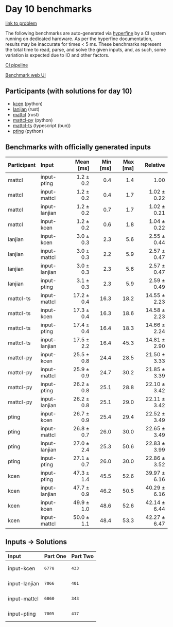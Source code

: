 # Day 10 benchmarks

[link to problem](https://adventofcode.com/2023/day/10)

The following benchmarks are auto-generated via
[hyperfine](https://github.com/sharkdp/hyperfine) by a CI system running on
dedicated hardware. As per the hyperfine documentation, results may be
inaccurate for times < 5 ms. These benchmarks represent the total time to read,
parse, and solve the given inputs, and, as such, some variation is expected due
to IO and other factors.

[CI pipeline](http://ci.papercode.net:8080/teams/main/pipelines/aoc2023)

[Benchmark web UI](https://aoc.ancalagon.black)


## Participants (with solutions for day 10)

- [kcen](https://github.com/kcen/aoc2023) (python)
- [lanjian](https://github.com/lanjian/aoc-2023) (rust)
- [mattcl](https://github.com/mattcl/aoc2023) (rust)
- [mattcl-py](https://github.com/mattcl/aoc2023-py) (python)
- [mattcl-ts](https://github.com/mattcl/aoc2023-js) (typescript (bun))
- [pting](https://github.com/pting/aoc2023) (python)


## Benchmarks with officially generated inputs

| Participant | Input | Mean [ms] | Min [ms] | Max [ms] | Relative |
|:---|:---|---:|---:|---:|---:|
| mattcl | input-pting | 1.2 ± 0.2 | 0.4 | 1.4 | 1.00 |
| mattcl | input-mattcl | 1.2 ± 0.2 | 0.4 | 1.7 | 1.02 ± 0.22 |
| mattcl | input-lanjian | 1.2 ± 0.2 | 0.7 | 1.7 | 1.02 ± 0.21 |
| mattcl | input-kcen | 1.2 ± 0.2 | 0.6 | 1.8 | 1.04 ± 0.22 |
| lanjian | input-kcen | 3.0 ± 0.3 | 2.3 | 5.6 | 2.55 ± 0.44 |
| lanjian | input-mattcl | 3.0 ± 0.3 | 2.2 | 5.9 | 2.57 ± 0.47 |
| lanjian | input-lanjian | 3.0 ± 0.3 | 2.3 | 5.6 | 2.57 ± 0.47 |
| lanjian | input-pting | 3.1 ± 0.3 | 2.3 | 5.9 | 2.59 ± 0.49 |
| mattcl-ts | input-mattcl | 17.2 ± 0.4 | 16.3 | 18.2 | 14.55 ± 2.23 |
| mattcl-ts | input-kcen | 17.3 ± 0.4 | 16.3 | 18.6 | 14.58 ± 2.23 |
| mattcl-ts | input-pting | 17.4 ± 0.4 | 16.4 | 18.3 | 14.66 ± 2.24 |
| mattcl-ts | input-lanjian | 17.5 ± 2.2 | 16.4 | 45.3 | 14.81 ± 2.90 |
| mattcl-py | input-kcen | 25.5 ± 0.8 | 24.4 | 28.5 | 21.50 ± 3.33 |
| mattcl-py | input-mattcl | 25.9 ± 0.9 | 24.7 | 30.2 | 21.85 ± 3.39 |
| mattcl-py | input-pting | 26.2 ± 0.8 | 25.1 | 28.8 | 22.10 ± 3.42 |
| mattcl-py | input-lanjian | 26.2 ± 0.8 | 25.1 | 29.0 | 22.11 ± 3.42 |
| pting | input-kcen | 26.7 ± 0.9 | 25.4 | 29.4 | 22.52 ± 3.49 |
| pting | input-mattcl | 26.8 ± 0.7 | 26.0 | 30.0 | 22.65 ± 3.49 |
| pting | input-lanjian | 27.0 ± 2.4 | 25.3 | 50.6 | 22.83 ± 3.99 |
| pting | input-pting | 27.1 ± 0.7 | 26.0 | 30.0 | 22.86 ± 3.52 |
| kcen | input-pting | 47.3 ± 1.4 | 45.5 | 52.6 | 39.97 ± 6.16 |
| kcen | input-lanjian | 47.7 ± 0.9 | 46.2 | 50.5 | 40.29 ± 6.16 |
| kcen | input-kcen | 49.9 ± 1.0 | 48.6 | 52.6 | 42.14 ± 6.44 |
| kcen | input-mattcl | 50.0 ± 1.1 | 48.4 | 53.3 | 42.27 ± 6.47 |


## Inputs -> Solutions

| Input | Part One | Part Two |
|:---|:---|:---|
|input-kcen|<pre>6778</pre>|<pre>433</pre>|
|input-lanjian|<pre>7066</pre>|<pre>401</pre>|
|input-mattcl|<pre>6860</pre>|<pre>343</pre>|
|input-pting|<pre>7005</pre>|<pre>417</pre>|